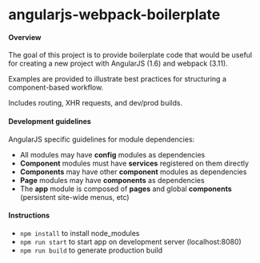 # angularjs-webpack-boilerplate

#### Overview
The goal of this project is to provide boilerplate code that would be useful for creating a new project with AngularJS (1.6) and webpack (3.11).

Examples are provided to illustrate best practices for structuring a component-based workflow. 

Includes routing, XHR requests, and dev/prod builds.

#### Development guidelines
AngularJS specific guidelines for module dependencies:
- All modules may have **config** modules as dependencies
- **Component** modules must have **services** registered on them directly
- **Components** may have other **component** modules as dependencies
- **Page** modules may have **components** as dependencies
- The **app** module is composed of **pages** and global **components** (persistent site-wide menus, etc)

#### Instructions
- `npm install` to install node_modules
- `npm run start` to start app on development server (localhost:8080)
- `npm run build` to generate production build